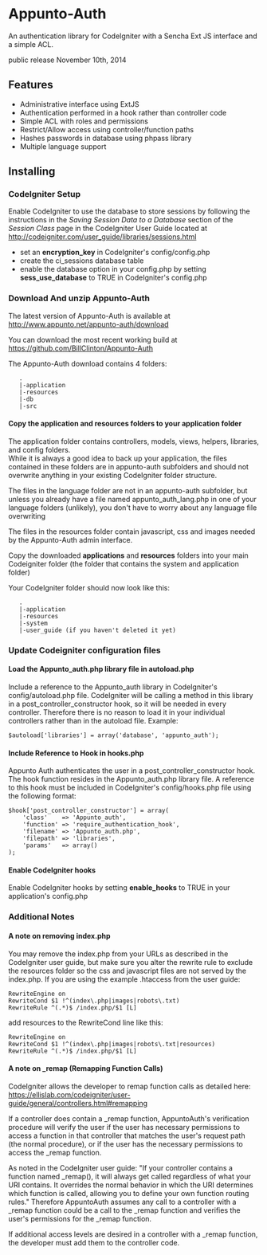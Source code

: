 # Appunto-Auth

An authentication library for CodeIgniter with a Sencha Ext JS interface and a simple ACL.

public release November 10th, 2014

## Features
 - Administrative interface using ExtJS
 - Authentication performed in a hook rather than controller code
 - Simple ACL with roles and permissions
 - Restrict/Allow access using controller/function paths
 - Hashes passwords in database using phpass library
 - Multiple language support

## Installing

### CodeIgniter Setup

Enable CodeIgniter to use the database to store sessions by following the instructions 
in the _Saving Session Data to a Database_ section of the _Session Class_ page in the CodeIgniter
User Guide located at http://codeigniter.com/user_guide/libraries/sessions.html

 - set an __encryption_key__ in CodeIgniter's config/config.php
 - create the ci_sessions database table
 - enable the database option in your config.php by setting __sess_use_database__ to TRUE in CodeIgniter's config.php


### Download And unzip Appunto-Auth

The latest version of Appunto-Auth is available at http://www.appunto.net/appunto-auth/download

You can download the most recent working build at https://github.com/BillClinton/Appunto-Auth

The Appunto-Auth download contains 4 folders:
```
   .
   |-application
   |-resources
   |-db
   |-src
```

#### Copy the application and resources folders to your application folder

The application folder contains controllers, models, views, helpers, libraries, and config folders.  
While it is always a good idea to back up your application, the files contained in these folders are in 
appunto-auth subfolders and should not overwrite anything in your existing CodeIgniter folder structure.  

The files in the language folder are not in an appunto-auth subfolder, but unless you already have a file 
named appunto_auth_lang.php in one of your language folders (unlikely), you don't have to worry about any 
language file overwriting

The files in the resources folder contain javascript, css and images needed by the Appunto-Auth admin interface.

Copy the downloaded __applications__ and __resources__ folders into your main Codeigniter folder (the folder that
contains the system and application folder) 

Your CodeIgniter folder should now look like this:
```
   .
   |-application
   |-resources
   |-system
   |-user_guide (if you haven't deleted it yet)
```

### Update Codeigniter configuration files

#### Load the Appunto_auth.php library file in autoload.php
Include a reference to the Appunto_auth library in CodeIgniter's config/autoload.php file.  CodeIgniter will be calling a method in this library in a post_controller_constructor hook, so it will be needed in every controller.  Therefore there is no reason to load it in your individual controllers rather than in the autoload file.  Example:

```
$autoload['libraries'] = array('database', 'appunto_auth');
```

#### Include Reference to Hook in hooks.php
Appunto Auth authenticates the user in a post_controller_constructor hook. The hook function resides in the Appunto_auth.php 
library file.  A reference to this hook must be included in CodeIgniter's config/hooks.php file using the following format:

```
$hook['post_controller_constructor'] = array(
	'class'    => 'Appunto_auth',
	'function' => 'require_authentication_hook',
	'filename' => 'Appunto_auth.php',
	'filepath' => 'libraries',
	'params'   => array()
);
```
#### Enable CodeIgniter hooks
Enable CodeIgniter hooks by setting __enable_hooks__ to TRUE in your application's config.php


### Additional Notes

#### A note on removing index.php 

You may remove the index.php from your URLs as described in the CodeIgniter user guide, but make sure you alter the rewrite rule to exclude the resources folder so the css and javascript files are not served by the index.php.  If you are using the example .htaccess from the user guide:
```
RewriteEngine on
RewriteCond $1 !^(index\.php|images|robots\.txt)
RewriteRule ^(.*)$ /index.php/$1 [L]

```
add resources to the RewriteCond line like this:
``` 
RewriteEngine on
RewriteCond $1 !^(index\.php|images|robots\.txt|resources)
RewriteRule ^(.*)$ /index.php/$1 [L]

```
#### A note on _remap (Remapping Function Calls)

CodeIgniter allows the developer to remap function calls as detailed here: https://ellislab.com/codeigniter/user-guide/general/controllers.html#remapping

If a controller does contain a _remap function, AppuntoAuth's verification procedure will verify the user if the user has 
necessary permissions to access a function in that controller that matches the user's request path (the normal procedure), 
or if the user has the necessary permissions to access the _remap function.

As noted in the CodeIgniter user guide: "If your controller contains a function named _remap(), it will always get called 
regardless of what your URI contains. It overrides the normal behavior in which the URI determines which function is called, 
allowing you to define your own function routing rules." Therefore AppuntoAuth assumes any call to a controller with a _remap
function could be a call to the _remap function and verifies the user's permissions for the _remap function. 

If additional access levels are desired in a controller with a _remap function, the developer must add them to the controller code. 
